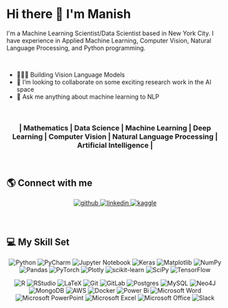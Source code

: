 # Hi there 👋 I'm Manish

I'm a Machine Learning Scientist/Data Scientist based in New York City. I have experience in Applied Machine Learning, Computer Vision, Natural Language Processing, and Python programming.

<br />

- 👨🏻‍💻 Building Vision Language Models
- 👯 I’m looking to collaborate on some exciting research work in the AI space
- 💬 Ask me anything about machine learning to NLP 

<br />

### <div align="center">| Mathematics | Data Science | Machine Learning | Deep Learning | Computer Vision | Natural Language Processing | Artificial Intelligence |</div> 

<br />

## 🌎 Connect with me

<div align="center">
<a href="https://github.com/manishkumart" target="_blank">
<img src=https://img.shields.io/badge/github-%2324292e.svg?&style=for-the-badge&logo=github&logoColor=white alt=github style="margin-bottom: 5px;" />
</a>
<a href="https://www.linkedin.com/in/manishkumarthota/" target="_blank">
<img src=https://img.shields.io/badge/linkedin-%231E77B5.svg?&style=for-the-badge&logo=linkedin&logoColor=white alt=linkedin style="margin-bottom: 5px;" />

<a href="https://www.kaggle.com/manishkumarthota" target="_blank">
<img src=https://img.shields.io/badge/kaggle-%2344BAE8.svg?&style=for-the-badge&logo=kaggle&logoColor=white alt=kaggle style="margin-bottom: 5px;" />
</a> 
 
</a>
</div> 
<br>
<br>

## 💻 My Skill Set  
<div align="center">   

 ![Python](https://img.shields.io/badge/python-3670A0?style=for-the-badge&logo=python&logoColor=ffdd54)
 ![PyCharm](https://img.shields.io/badge/pycharm-143?style=for-the-badge&logo=pycharm&logoColor=black&color=black&labelColor=green)
 ![Jupyter Notebook](https://img.shields.io/badge/jupyter-%23FA0F00.svg?style=for-the-badge&logo=jupyter&logoColor=white)
 ![Keras](https://img.shields.io/badge/Keras-%23D00000.svg?style=for-the-badge&logo=Keras&logoColor=white)
 ![Matplotlib](https://img.shields.io/badge/Matplotlib-%23ffffff.svg?style=for-the-badge&logo=Matplotlib&logoColor=black)
 ![NumPy](https://img.shields.io/badge/numpy-%23013243.svg?style=for-the-badge&logo=numpy&logoColor=white)
 ![Pandas](https://img.shields.io/badge/pandas-%23150458.svg?style=for-the-badge&logo=pandas&logoColor=white)
 ![PyTorch](https://img.shields.io/badge/PyTorch-%23EE4C2C.svg?style=for-the-badge&logo=PyTorch&logoColor=white)
 ![Plotly](https://img.shields.io/badge/Plotly-%233F4F75.svg?style=for-the-badge&logo=plotly&logoColor=white)
 ![scikit-learn](https://img.shields.io/badge/scikit--learn-%23F7931E.svg?style=for-the-badge&logo=scikit-learn&logoColor=white)
 ![SciPy](https://img.shields.io/badge/SciPy-%230C55A5.svg?style=for-the-badge&logo=scipy&logoColor=%white)
 ![TensorFlow](https://img.shields.io/badge/TensorFlow-%23FF6F00.svg?style=for-the-badge&logo=TensorFlow&logoColor=white)
 
 ![R](https://img.shields.io/badge/r-%23276DC3.svg?style=for-the-badge&logo=r&logoColor=white)
 ![RStudio](https://img.shields.io/badge/RStudio-4285F4?style=for-the-badge&logo=rstudio&logoColor=white)
 ![LaTeX](https://img.shields.io/badge/latex-%23008080.svg?style=for-the-badge&logo=latex&logoColor=white)
 ![Git](https://img.shields.io/badge/git-%23F05033.svg?style=for-the-badge&logo=git&logoColor=white)
 ![GitLab](https://img.shields.io/badge/gitlab-%23181717.svg?style=for-the-badge&logo=gitlab&logoColor=white)
 ![Postgres](https://img.shields.io/badge/postgres-%23316192.svg?style=for-the-badge&logo=postgresql&logoColor=white)
 ![MySQL](https://img.shields.io/badge/mysql-%2300f.svg?style=for-the-badge&logo=mysql&logoColor=white)
 ![Neo4J](https://img.shields.io/badge/Neo4j-008CC1?style=for-the-badge&logo=neo4j&logoColor=white)
 ![MongoDB](https://img.shields.io/badge/MongoDB-%234ea94b.svg?style=for-the-badge&logo=mongodb&logoColor=white)
 ![AWS](https://img.shields.io/badge/AWS-%23FF9900.svg?style=for-the-badge&logo=amazon-aws&logoColor=white)
 ![Docker](https://img.shields.io/badge/docker-%230db7ed.svg?style=for-the-badge&logo=docker&logoColor=white)
 ![Power Bi](https://img.shields.io/badge/power_bi-F2C811?style=for-the-badge&logo=powerbi&logoColor=black)
 ![Microsoft Word](https://img.shields.io/badge/Microsoft_Word-2B579A?style=for-the-badge&logo=microsoft-word&logoColor=white)
 ![Microsoft PowerPoint](https://img.shields.io/badge/Microsoft_PowerPoint-B7472A?style=for-the-badge&logo=microsoft-powerpoint&logoColor=white)
 ![Microsoft Excel](https://img.shields.io/badge/Microsoft_Excel-217346?style=for-the-badge&logo=microsoft-excel&logoColor=white)
 ![Microsoft Office](https://img.shields.io/badge/Microsoft_Office-D83B01?style=for-the-badge&logo=microsoft-office&logoColor=white)
 ![Slack](https://img.shields.io/badge/Slack-4A154B?style=for-the-badge&logo=slack&logoColor=white)
 
 
</div>



